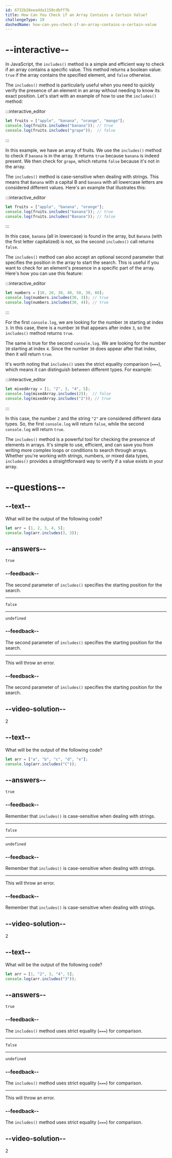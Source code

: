 ```yaml
---
id: 6732b28eeadda1158cdbff7b
title: How Can You Check if an Array Contains a Certain Value?
challengeType: 19
dashedName: how-can-you-check-if-an-array-contains-a-certain-value
---
```


# --interactive--

In JavaScript, the `includes()` method is a simple and efficient way to check if an array contains a specific value. This method returns a boolean value: `true` if the array contains the specified element, and `false` otherwise. 

The `includes()` method is particularly useful when you need to quickly verify the presence of an element in an array without needing to know its exact position. Let's start with an example of how to use the `includes()` method:

:::interactive_editor

```js
let fruits = ["apple", "banana", "orange", "mango"];
console.log(fruits.includes("banana")); // true
console.log(fruits.includes("grape"));  // false
```

:::

In this example, we have an array of fruits. We use the `includes()` method to check if `banana` is in the array. It returns `true` because `banana` is indeed present. We then check for `grape`, which returns `false` because it's not in the array.

The `includes()` method is case-sensitive when dealing with strings. This means that `Banana` with a capital B and `banana` with all lowercase letters are considered different values. Here's an example that illustrates this:

:::interactive_editor

```js
let fruits = ["apple", "banana", "orange"];
console.log(fruits.includes("banana")); // true
console.log(fruits.includes("Banana")); // false
```

:::

In this case, `banana` (all in lowercase) is found in the array, but `Banana` (with the first letter capitalized) is not, so the second `includes()` call returns `false`.

The `includes()` method can also accept an optional second parameter that specifies the position in the array to start the search. This is useful if you want to check for an element's presence in a specific part of the array. Here's how you can use this feature:

:::interactive_editor

```js
let numbers = [10, 20, 30, 40, 50, 30, 60];
console.log(numbers.includes(30, 3)); // true
console.log(numbers.includes(30, 4)); // true
```

:::

For the first `console.log`, we are looking for the number `30` starting at index `3`. In this case, there is a number `30` that appears after index `3`, so the `includes()` method returns `true`. 

The same is true for the second `console.log`. We are looking for the number `30` starting at index `4`. Since the number `30` does appear after that index, then it will return `true`. 

It's worth noting that `includes()` uses the strict equality comparison (`===`), which means it can distinguish between different types. For example:

:::interactive_editor

```js
let mixedArray = [1, "2", 3, "4", 5];
console.log(mixedArray.includes(2));  // false
console.log(mixedArray.includes("2")); // true
```

:::

In this case, the number `2` and the string `"2"` are considered different data types. So, the first `console.log` will return `false`, while the second `console.log` will return `true`.

The `includes()` method is a powerful tool for checking the presence of elements in arrays. It's simple to use, efficient, and can save you from writing more complex loops or conditions to search through arrays. Whether you're working with strings, numbers, or mixed data types, `includes()` provides a straightforward way to verify if a value exists in your array.

# --questions--

## --text--

What will be the output of the following code?

```js
let arr = [1, 2, 3, 4, 5];
console.log(arr.includes(3, 3));
```

## --answers--

`true`

### --feedback--

The second parameter of ``includes()`` specifies the starting position for the search.

---

`false`

---

`undefined`

### --feedback--

The second parameter of ``includes()`` specifies the starting position for the search.

---

This will throw an error.

### --feedback--

The second parameter of ``includes()`` specifies the starting position for the search.

## --video-solution--

2

## --text--

What will be the output of the following code?

```js
let arr = ["a", "b", "c", "d", "e"];
console.log(arr.includes("C"));
```

## --answers--

`true`

### --feedback--

Remember that ``includes()`` is case-sensitive when dealing with strings.

---

`false`

---

`undefined`

### --feedback--

Remember that ``includes()`` is case-sensitive when dealing with strings.

---

This will throw an error.

### --feedback--

Remember that ``includes()`` is case-sensitive when dealing with strings.

## --video-solution--

2

## --text--

What will be the output of the following code?

```js
let arr = [1, "2", 3, "4", 5];
console.log(arr.includes("3"));
```

## --answers--

`true`

### --feedback--

The ``includes()`` method uses strict equality (`===`) for comparison.

---

`false`

---

`undefined`

### --feedback--

The ``includes()`` method uses strict equality (`===`) for comparison.

---

This will throw an error.

### --feedback--

The ``includes()`` method uses strict equality (`===`) for comparison.

## --video-solution--

2

